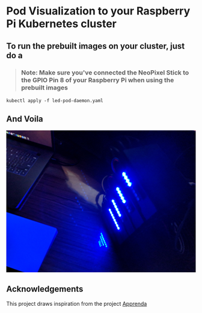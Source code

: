 # Pod Visualization to your Raspberry Pi Kubernetes cluster

## To run the prebuilt images on your cluster, just do a
> ### Note: Make sure you've connected the NeoPixel Stick to the GPIO Pin 8 of your Raspberry Pi when using the prebuilt images
```
kubectl apply -f led-pod-daemon.yaml
```
## And Voila
![](docs/img.jpg)

## Acknowledgements
This project draws inspiration from the project [Apprenda](https://github.com/apprenda/blinkt-k8s-controller)